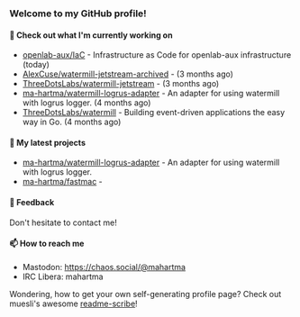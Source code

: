 ### Welcome to my GitHub profile!

#### 🔭 Check out what I'm currently working on

- [openlab-aux/IaC](https://github.com/openlab-aux/IaC) - Infrastructure as Code for openlab-aux infrastructure (today)
- [AlexCuse/watermill-jetstream-archived](https://github.com/AlexCuse/watermill-jetstream-archived) -  (3 months ago)
- [ThreeDotsLabs/watermill-jetstream](https://github.com/ThreeDotsLabs/watermill-jetstream) -  (3 months ago)
- [ma-hartma/watermill-logrus-adapter](https://github.com/ma-hartma/watermill-logrus-adapter) - An adapter for using watermill with logrus logger. (4 months ago)
- [ThreeDotsLabs/watermill](https://github.com/ThreeDotsLabs/watermill) - Building event-driven applications the easy way in Go. (4 months ago)

#### 🌱 My latest projects

- [ma-hartma/watermill-logrus-adapter](https://github.com/ma-hartma/watermill-logrus-adapter) - An adapter for using watermill with logrus logger.
- [ma-hartma/fastmac](https://github.com/ma-hartma/fastmac) - 

#### 💬 Feedback

Don't hesitate to contact me!

#### 📫 How to reach me

- Mastodon: https://chaos.social/@mahartma
- IRC Libera: mahartma

Wondering, how to get your own self-generating profile page? 
Check out muesli's awesome [readme-scribe](https://github.com/muesli/readme-scribe)!

